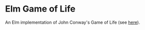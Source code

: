 # Elm Game of Life
An Elm implementation of John Conway's Game of Life (see [here](https://en.wikipedia.org/wiki/Conway%27s_Game_of_Life)).


